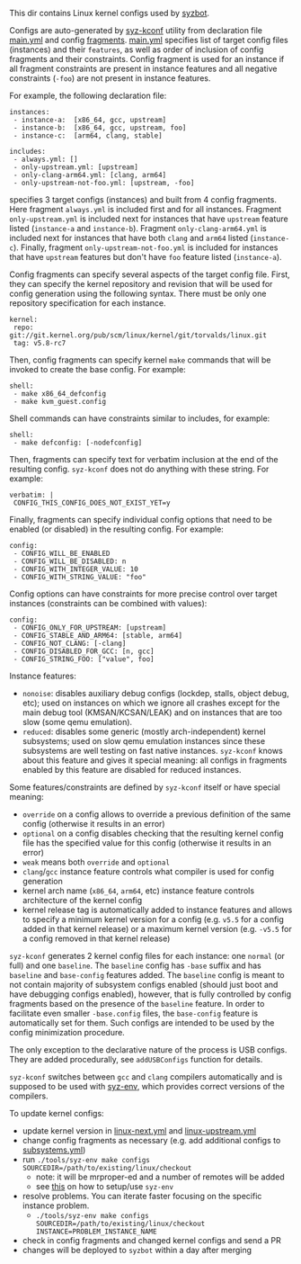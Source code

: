 This dir contains Linux kernel configs used by [syzbot](/docs/syzbot.md).

Configs are auto-generated by [syz-kconf](/tools/syz-kconf/kconf.go) utility from declaration file [main.yml](main.yml)
and config [fragments](bits/). [main.yml](main.yml) specifies list of target config files (instances) and their
`features`, as well as order of inclusion of config fragments and their constraints. Config fragment is used for
an instance if all fragment constraints are present in instance features and all negative constraints (`-foo`) are not
present in instance features.

For example, the following declaration file:
```
instances:
 - instance-a:	[x86_64, gcc, upstream]
 - instance-b:	[x86_64, gcc, upstream, foo]
 - instance-c:	[arm64, clang, stable]

includes:
 - always.yml: []
 - only-upstream.yml: [upstream]
 - only-clang-arm64.yml: [clang, arm64]
 - only-upstream-not-foo.yml: [upstream, -foo]
```
specifies 3 target configs (instances) and built from 4 config fragments. Here fragment `always.yml` is included first
and for all instances. Fragment `only-upstream.yml` is included next for instances that have `upstream` feature listed
(`instance-a` and `instance-b`). Fragment `only-clang-arm64.yml` is included next for instances that have both
`clang` and `arm64` listed (`instance-c`). Finally, fragment `only-upstream-not-foo.yml` is included for instances
that have `upstream` features but don't have `foo` feature listed (`instance-a`).

Config fragments can specify several aspects of the target config file. First, they can specify the kernel repository
and revision that will be used for config generation using the following syntax. There must be only one repository
specification for each instance.
```
kernel:
 repo: git://git.kernel.org/pub/scm/linux/kernel/git/torvalds/linux.git
 tag: v5.8-rc7
```

Then, config fragments can specify kernel `make` commands that will be invoked to create the base config.
For example:
```
shell:
 - make x86_64_defconfig
 - make kvm_guest.config
```

Shell commands can have constraints similar to includes, for example:
```
shell:
 - make defconfig: [-nodefconfig]
```

Then, fragments can specify text for verbatim inclusion at the end of the resulting config. `syz-kconf` does not do
anything with these string. For example:
```
verbatim: |
 CONFIG_THIS_CONFIG_DOES_NOT_EXIST_YET=y
```

Finally, fragments can specify individual config options that need to be enabled (or disabled) in the resulting config.
For example:
```
config:
 - CONFIG_WILL_BE_ENABLED
 - CONFIG_WILL_BE_DISABLED: n
 - CONFIG_WITH_INTEGER_VALUE: 10
 - CONFIG_WITH_STRING_VALUE: "foo"
```

Config options can have constraints for more precise control over target instances
(constraints can be combined with values):
```
config:
 - CONFIG_ONLY_FOR_UPSTREAM: [upstream]
 - CONFIG_STABLE_AND_ARM64: [stable, arm64]
 - CONFIG_NOT_CLANG: [-clang]
 - CONFIG_DISABLED_FOR_GCC: [n, gcc]
 - CONFIG_STRING_FOO: ["value", foo]
```

Instance features:
 - `nonoise`: disables auxiliary debug configs (lockdep, stalls, object debug, etc);
   used on instances on which we ignore all crashes except for the main debug tool (KMSAN/KCSAN/LEAK)
   and on instances that are too slow (some qemu emulation).
 - `reduced`: disables some generic (mostly arch-independent) kernel subsystems;
   used on slow qemu emulation instances since these subsystems are well testing on fast native instances.
   `syz-kconf` knows about this feature and gives it special meaning: all configs in fragments enabled
   by this feature are disabled for reduced instances.

Some features/constraints are defined by `syz-kconf` itself or have special meaning:
 - `override` on a config allows to override a previous definition of the same config (otherwise it results in an error)
 - `optional` on a config disables checking that the resulting kernel config file has the specified value for this
   config (otherwise it results in an error)
 - `weak` means both `override` and `optional`
 - `clang`/`gcc` instance feature controls what compiler is used for config generation
 - kernel arch name (`x86_64`, `arm64`, etc) instance feature controls architecture of the kernel config
 - kernel release tag is automatically added to instance features and allows to specify a minimum kernel version
   for a config (e.g. `v5.5` for a config added in that kernel release) or a maximum kernel version (e.g. `-v5.5` for
   a config removed in that kernel release)

`syz-kconf` generates 2 kernel config files for each instance: one `normal` (or full) and one `baseline`.
The `baseline` config has `-base` suffix and has `baseline` and `base-config` features added. The `baseline`
config is meant to not contain majority of subsystem configs enabled (should just boot and have debugging
configs enabled), however, that is fully controlled by config fragments based on the presence of the `baseline`
feature. In order to facilitate even smaller `-base.config` files, the `base-config` feature is automatically
set for them. Such configs are intended to be used by the config minimization procedure.

The only exception to the declarative nature of the process is USB configs. They are added procedurally, see
`addUSBConfigs` function for details.

`syz-kconf` switches between `gcc` and `clang` compilers automatically and is supposed to be used with
[syz-env](/docs/contributing.md#using-syz-env), which provides correct versions of the compilers.

To update kernel configs:
 - update kernel version in [linux-next.yml](bits/linux-next.yml) and [linux-upstream.yml](bits/linux-upstream.yml)
 - change config fragments as necessary (e.g. add additional configs to [subsystems.yml](bits/subsystems.yml))
 - run `./tools/syz-env make configs SOURCEDIR=/path/to/existing/linux/checkout`
   * note: it will be mrproper-ed and a number of remotes will be added
   * see [this](/docs/contributing.md#using-syz-env) on how to setup/use `syz-env`
 - resolve problems. You can iterate faster focusing on the specific instance problem.
   * `./tools/syz-env make configs SOURCEDIR=/path/to/existing/linux/checkout INSTANCE=PROBLEM_INSTANCE_NAME`
 - check in config fragments and changed kernel configs and send a PR
 - changes will be deployed to `syzbot` within a day after merging
